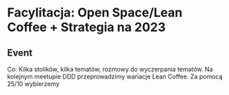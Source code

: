 # Facylitacja: Open Space/Lean Coffee + Strategia na 2023

## Event

Co:
Kilka stolików, kilka tematów, rozmowy do wyczerpania tematów.
Na kolejnym meetupie DDD przeprowadzimy wariacje Lean Coffee.
Za pomocą 25/10 wybierzemy
